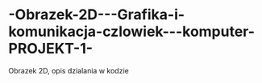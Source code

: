 # -Obrazek-2D---Grafika-i-komunikacja-czlowiek---komputer-PROJEKT-1-

Obrazek 2D, opis dzialania w kodzie
